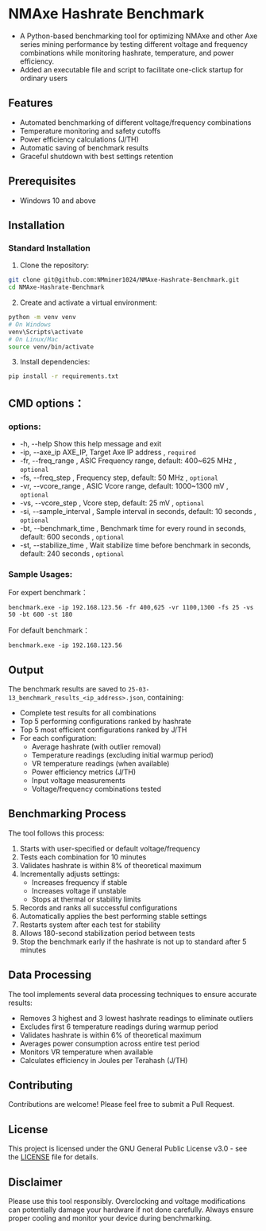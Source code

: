 # NMAxe Hashrate Benchmark

- A Python-based benchmarking tool for optimizing NMAxe and other Axe series mining performance by testing different voltage and frequency combinations while monitoring hashrate, temperature, and power efficiency.
- Added an executable file and script to facilitate one-click startup for ordinary users

## Features

- Automated benchmarking of different voltage/frequency combinations
- Temperature monitoring and safety cutoffs
- Power efficiency calculations (J/TH)
- Automatic saving of benchmark results
- Graceful shutdown with best settings retention

## Prerequisites

- Windows 10 and above

## Installation

### Standard Installation

1. Clone the repository:
```bash
git clone git@github.com:NMminer1024/NMAxe-Hashrate-Benchmark.git
cd NMAxe-Hashrate-Benchmark
```

2. Create and activate a virtual environment:
```bash
python -m venv venv
# On Windows
venv\Scripts\activate
# On Linux/Mac
source venv/bin/activate
```

3. Install dependencies:
```bash
pip install -r requirements.txt
```

## CMD options：

### options:
  *  -h, --help               Show this help message and exit
  *  -ip, --axe_ip AXE_IP,    Target Axe IP address , `required`
  *  -fr, --freq_range ,      ASIC Frequency range, default: 400~625 MHz , `optional`
  *  -fs, --freq_step ,       Frequency step, default: 50 MHz , `optional`
  *  -vr, --vcore_range ,     ASIC Vcore range, default: 1000~1300 mV , `optional`
  *  -vs, --vcore_step ,      Vcore step, default: 25 mV , `optional`
  *  -si, --sample_interval , Sample interval in seconds, default: 10 seconds , `optional`
  *  -bt, --benchmark_time ,  Benchmark time for every round in seconds, default: 600 seconds , `optional`
  *  -st, --stabilize_time ,  Wait stabilize time before benchmark in seconds, default: 240 seconds , `optional`
### Sample Usages:
For expert benchmark：
```
benchmark.exe -ip 192.168.123.56 -fr 400,625 -vr 1100,1300 -fs 25 -vs 50 -bt 600 -st 180
```
For default benchmark：
```
benchmark.exe -ip 192.168.123.56 
```

## Output

The benchmark results are saved to `25-03-13_benchmark_results_<ip_address>.json`, containing:
- Complete test results for all combinations
- Top 5 performing configurations ranked by hashrate
- Top 5 most efficient configurations ranked by J/TH
- For each configuration:
  - Average hashrate (with outlier removal)
  - Temperature readings (excluding initial warmup period)
  - VR temperature readings (when available)
  - Power efficiency metrics (J/TH)
  - Input voltage measurements
  - Voltage/frequency combinations tested


## Benchmarking Process

The tool follows this process:
1. Starts with user-specified or default voltage/frequency
2. Tests each combination for 10 minutes
3. Validates hashrate is within 8% of theoretical maximum
4. Incrementally adjusts settings:
   - Increases frequency if stable
   - Increases voltage if unstable
   - Stops at thermal or stability limits
5. Records and ranks all successful configurations
6. Automatically applies the best performing stable settings
7. Restarts system after each test for stability
8. Allows 180-second stabilization period between tests
9. Stop the benchmark early if the hashrate is not up to standard after 5 minutes

## Data Processing

The tool implements several data processing techniques to ensure accurate results:
- Removes 3 highest and 3 lowest hashrate readings to eliminate outliers
- Excludes first 6 temperature readings during warmup period
- Validates hashrate is within 6% of theoretical maximum
- Averages power consumption across entire test period
- Monitors VR temperature when available
- Calculates efficiency in Joules per Terahash (J/TH)

## Contributing

Contributions are welcome! Please feel free to submit a Pull Request.

## License

This project is licensed under the GNU General Public License v3.0 - see the [LICENSE](LICENSE) file for details.

## Disclaimer

Please use this tool responsibly. Overclocking and voltage modifications can potentially damage your hardware if not done carefully. Always ensure proper cooling and monitor your device during benchmarking.